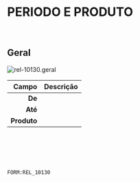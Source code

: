 # PERIODO E PRODUTO
<br>

## Geral
![rel-10130.geral](https://raw.githubusercontent.com/netforcews/docs-erp/master/geral/imagens/rel-10130.geral.png)

Campo | Descrição
--:|---
**De** | 
**Até** | 
**Produto** | 
<br>
<br>
<br>
<br>

```FORM:REL_10130```
